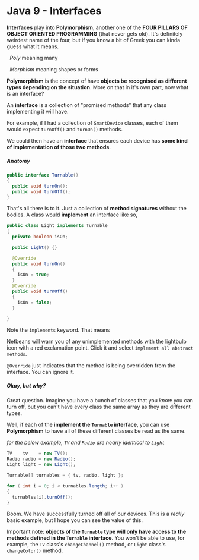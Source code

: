 # Java 9 - Interfaces

**Interfaces** play into **Polymorphism**, another one of the **FOUR PILLARS OF OBJECT ORIENTED PROGRAMMING** (that never gets old). It's definitely weirdest name of the four, but if you know a bit of Greek you can kinda guess what it means. 

  *Poly* meaning many

  *Morphism* meaning shapes or forms

**Polymorphism** is the concept of have **objects be recognised as different types depending on the situation**. More on that in it's own part, now what is an interface?

An **interface** is a collection of "promised methods" that any class implementing it will have.

For example, if I had a collection of `SmartDevice` classes, each of them would expect `turnOff()` and `turnOn()` methods.

We could then have an **interface** that ensures each device has **some kind of implementation of those two methods**.

##### Anatomy

```java
public interface Turnable()
{
  public void turnOn();
  public void turnOff();
}
```

That's all there is to it. Just a collection of **method signatures** without the bodies. A class would **implement** an interface like so,

```java
public class Light implements Turnable
{
  private boolean isOn;

  public Light() {}

  @Override
  public void turnOn()
  {
    isOn = true;
  }
  @Override
  public void turnOff()
  {
    isOn = false;
  }

}
```

Note the `implements` keyword. That means

Netbeans will warn you of any unimplemented methods with the lightbulb icon with a red exclamation point. Click it and select `implement all abstract methods`.

`@Override` just indicates that the method is being overridden from the interface. You can ignore it.

##### Okay, but why?

Great question. Imagine you have a bunch of classes that you *know* you can turn off, but you can't have every class the same array as they are different types.

Well, if each of the **implement the `Turnable` interface**, you can use **Polymorphism** to have all of these different classes be read as the same.

*for the below example, `TV` and `Radio` are nearly identical to `Light`*

```java
TV    tv    = new TV();
Radio radio = new Radio();
Light light = new Light();

Turnable[] turnables = { tv, radio, light };

for ( int i = 0; i < turnables.length; i++ )
{
  turnables[i].turnOff();
}
```

Boom. We have successfully turned off all of our devices. This is a *really* basic example, but I hope you can see the value of this.

Important note: **objects of the `Turnable` type will only have access to the methods defined in the `Turnable` interface**. You won't be able to use, for example, the `TV` class's `changeChannel()` method, or `Light` class's `changeColor()` method.
